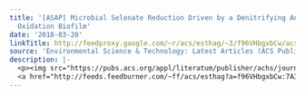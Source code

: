 ```yaml
---
title: '[ASAP] Microbial Selenate Reduction Driven by a Denitrifying Anaerobic Methane
  Oxidation Biofilm'
date: '2018-03-20'
linkTitle: http://feedproxy.google.com/~r/acs/esthag/~3/f96VHbgxbCw/acs.est.7b05046
source: 'Environmental Science & Technology: Latest Articles (ACS Publications)'
description: |-
  <p><img src="https://pubs.acs.org/appl/literatum/publisher/achs/journals/content/esthag/0/esthag.ahead-of-print/acs.est.7b05046/20180319/images/medium/es-2017-05046q_0006.gif" alt="TOC Graphic"/></p><div><cite>Environmental Science & Technology</cite></div><div>DOI: 10.1021/acs.est.7b05046</div><div class="feedflare">
  <a href="http://feeds.feedburner.com/~ff/acs/esthag?a=f96VHbgxbCw:7A3dIdwJ3dk:yIl2AUoC8zA"><img src="http://feeds.feedburner.com/~ff/acs/esthag?d=yIl2AUoC8zA" border="0"></img></a>
---
```

